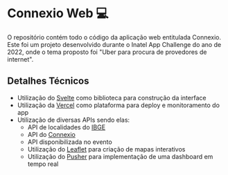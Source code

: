 # Connexio Web 💻

O repositório contém todo o código da aplicação web entitulada Connexio. Este foi um projeto desenvolvido durante o Inatel App Challenge do ano de 2022, onde o tema proposto foi "Uber para procura de provedores de internet".

## Detalhes Técnicos
- Utilização do [Svelte](https://svelte.dev) como biblioteca para construção da interface
- Utilização da [Vercel](https://vercel.com) como plataforma para deploy e monitoramento do app
- Utilização de diversas APIs sendo elas:
  - API de localidades do [IBGE](https://servicodados.ibge.gov.br/api/docs/localidades?versao=1#api-_)
  - API do [Connexio](https://github.com/gtvb/app-challenge-server)
  - API disponibilizada no evento
  - Utilização do [Leaflet](https://leafletjs.com/) para criação de mapas interativos
  - Utilização do [Pusher](https://pusher.com/) para implementação de uma dashboard em tempo real
